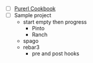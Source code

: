 - [ ] [Purerl Cookbook](https://purerl-cookbook.readthedocs.io/en/main/index.html)
- [ ] Sample project
  - start empty then progress 
    - Pinto 
    - Ranch
  - spago
  - rebar3
    - pre and post hooks
